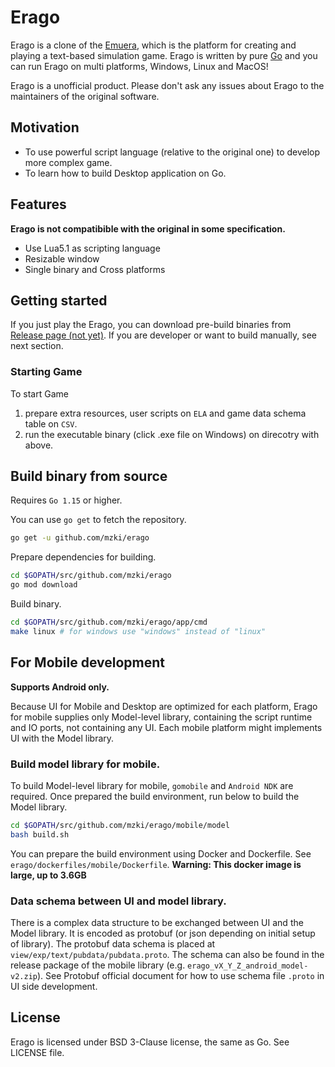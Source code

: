 # Erago

Erago is a clone of the [Emuera](https://ja.osdn.net/projects/emuera/wiki/FrontPage), which is the platform 
for creating and playing a text-based simulation game.
Erago is written by pure [Go](http://golang.org) and you can run Erago on multi platforms, Windows, Linux and MacOS!

Erago is a unofficial product. Please don't ask any issues about Erago to the maintainers of the original software.

## Motivation

* To use powerful script language (relative to the original one) to develop more complex game.
* To learn how to build Desktop application on Go. 

## Features 

**Erago is not compatibible with the original in some specification.**

* Use Lua5.1 as scripting language
* Resizable window
* Single binary and Cross platforms

## Getting started

If you just play the Erago, you can download pre-build binaries from [Release page (not yet)](#).
If you are developer or want to build manually, see next section.

### Starting Game 

To start Game
1. prepare extra resources, user scripts on `ELA` and game data schema table on `CSV`.
2. run the executable binary (click .exe file on Windows) on direcotry with above.

## Build binary from source

Requires `Go 1.15` or higher.

You can use `go get` to fetch the repository.

```sh
go get -u github.com/mzki/erago
```

Prepare dependencies for building.

```sh
cd $GOPATH/src/github.com/mzki/erago
go mod download
```

Build binary.

```sh
cd $GOPATH/src/github.com/mzki/erago/app/cmd
make linux # for windows use "windows" instead of "linux"
```

## For Mobile development

**Supports Android only.**

Because UI for Mobile and Desktop are optimized for each platform, 
Erago for mobile supplies only Model-level library, containing the script runtime and IO ports, not containing any UI.
Each mobile platform might implements UI with the Model library.

### Build model library for mobile.

To build Model-level library for mobile, `gomobile` and `Android NDK` are required.
Once prepared the build environment, run below to build the Model library.

```sh
cd $GOPATH/src/github.com/mzki/erago/mobile/model
bash build.sh
```

You can prepare the build environment using Docker and Dockerfile.
See `erago/dockerfiles/mobile/Dockerfile`. **Warning: This docker image is large, up to 3.6GB** 

### Data schema between UI and model library.

There is a complex data structure to be exchanged between UI and the Model library. It is encoded as protobuf (or json depending on initial setup of library). The protobuf data schema is placed at `view/exp/text/pubdata/pubdata.proto`. The schema can also be found in the release package of the mobile library (e.g. `erago_vX_Y_Z_android_model-v2.zip`). See Protobuf official document for how to use schema file `.proto`
in UI side development.

## License

Erago is licensed under BSD 3-Clause license, the same as Go. See LICENSE file.

